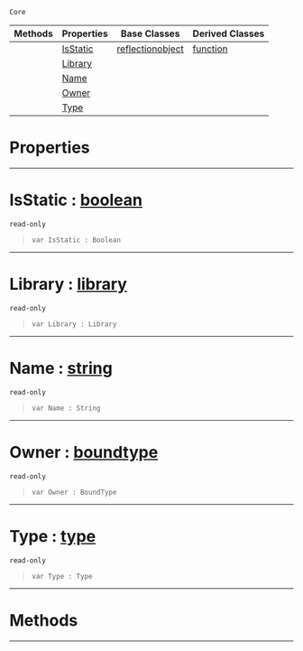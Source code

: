  `Core`

|Methods|Properties|Base Classes|Derived Classes|
|---|---|---|---|
| |[ IsStatic](member.md#isstatic-zilch-engine-doc)|[reflectionobject](reflectionobject.md)|[function](function.md)|
| |[ Library](member.md#library-zilch-engine-docu)| | |
| |[ Name](member.md#name-zilch-engine-documen)| | |
| |[ Owner](member.md#owner-zilch-engine-docume)| | |
| |[ Type](member.md#type-zilch-engine-documen)| | |


 #  Properties


---  
 #  IsStatic : [boolean](boolean.md)

 `read-only`

> 
> ```TS:Nada
> var IsStatic : Boolean


---  
 #  Library : [library](library.md)

 `read-only`

> 
> ```TS:Nada
> var Library : Library


---  
 #  Name : [string](string.md)

 `read-only`

> 
> ```TS:Nada
> var Name : String


---  
 #  Owner : [boundtype](boundtype.md)

 `read-only`

> 
> ```TS:Nada
> var Owner : BoundType


---  
 #  Type : [type](type.md)

 `read-only`

> 
> ```TS:Nada
> var Type : Type


---  
 #  Methods


---  
 

 